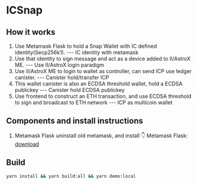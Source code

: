 # ICSnap

## How it works

1. Use Metamask Flask to hold a Snap Wallet with IC defined identity(Secp256k1). --- IC identity with metamask
2. Use that identity to sign message and act as a device added to II/AstroX ME. --- Use II/AstroX login paradigm
3. Use II/AstroX ME to login to wallet as controller, can send ICP use ledger canister. --- Canister hold/transfer ICP
4. This wallet canister is also an ECDSA threshold wallet, hold a ECDSA publickey --- Canister hold ECDSA publickey
5. Use frontend to construct an ETH transaction, and use ECDSA threshold to sign and broadcast to ETH network --- ICP as multicoin wallet

## Components and install instructions

1. Metamask Flask
   uninstall old metamask, and install 👇
   Metamask Flask: [download](https://metamask.io/flask/)

## Build

```bash
yarn install && yarn build:all && yarn demo:local
```
